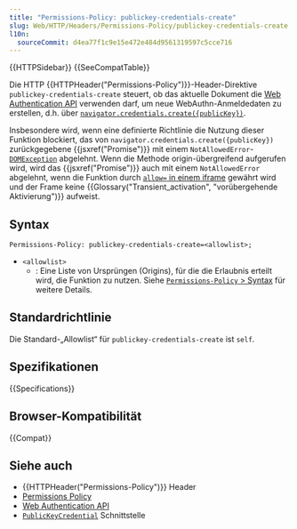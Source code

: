 ```yaml
---
title: "Permissions-Policy: publickey-credentials-create"
slug: Web/HTTP/Headers/Permissions-Policy/publickey-credentials-create
l10n:
  sourceCommit: d4ea77f1c9e15e472e484d9561319597c5cce716
---
```


{{HTTPSidebar}} {{SeeCompatTable}}

Die HTTP {{HTTPHeader("Permissions-Policy")}}-Header-Direktive `publickey-credentials-create` steuert, ob das aktuelle Dokument die [Web Authentication API](/de/docs/Web/API/Web_Authentication_API) verwenden darf, um neue WebAuthn-Anmeldedaten zu erstellen, d.h. über [`navigator.credentials.create({publicKey})`](/de/docs/Web/API/CredentialsContainer/create).

Insbesondere wird, wenn eine definierte Richtlinie die Nutzung dieser Funktion blockiert, das von `navigator.credentials.create({publicKey})` zurückgegebene {{jsxref("Promise")}} mit einem `NotAllowedError`-[`DOMException`](/de/docs/Web/API/DOMException) abgelehnt.
Wenn die Methode origin-übergreifend aufgerufen wird, wird das {{jsxref("Promise")}} auch mit einem `NotAllowedError` abgelehnt, wenn die Funktion durch [`allow=` in einem iframe](/de/docs/Web/HTTP/Headers/Permissions-Policy#iframes) gewährt wird und der Frame keine {{Glossary("Transient_activation", "vorübergehende Aktivierung")}} aufweist.

## Syntax

```http
Permissions-Policy: publickey-credentials-create=<allowlist>;
```

- `<allowlist>`
  - : Eine Liste von Ursprüngen (Origins), für die die Erlaubnis erteilt wird, die Funktion zu nutzen. Siehe [`Permissions-Policy` > Syntax](/de/docs/Web/HTTP/Headers/Permissions-Policy#syntax) für weitere Details.

## Standardrichtlinie

Die Standard-„Allowlist“ für `publickey-credentials-create` ist `self`.

## Spezifikationen

{{Specifications}}

## Browser-Kompatibilität

{{Compat}}

## Siehe auch

- {{HTTPHeader("Permissions-Policy")}} Header
- [Permissions Policy](/de/docs/Web/HTTP/Permissions_Policy)
- [Web Authentication API](/de/docs/Web/API/Web_Authentication_API)
- [`PublicKeyCredential`](/de/docs/Web/API/PublicKeyCredential) Schnittstelle
